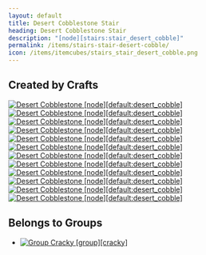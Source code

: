 ```yaml
---
layout: default
title: Desert Cobblestone Stair
heading: Desert Cobblestone Stair
description: "[node][stairs:stair_desert_cobble]"
permalink: /items/stairs-stair-desert-cobble/
icon: /items/itemcubes/stairs_stair_desert_cobble.png
---
```



## Created by Crafts

<div class="craft">
    <div>
        <span><a href="{{site.baseurl}}/items/default-desert-cobble/"><img src="{{site.baseurl}}/assets/img/items/itemcubes/default_desert_cobble.png" data-toggle="tooltip" title="Desert Cobblestone [node][default:desert_cobble]"></a></span>
        <span></span>
        <span></span>
    </div>
    <div>
        <span><a href="{{site.baseurl}}/items/default-desert-cobble/"><img src="{{site.baseurl}}/assets/img/items/itemcubes/default_desert_cobble.png" data-toggle="tooltip" title="Desert Cobblestone [node][default:desert_cobble]"></a></span>
        <span><a href="{{site.baseurl}}/items/default-desert-cobble/"><img src="{{site.baseurl}}/assets/img/items/itemcubes/default_desert_cobble.png" data-toggle="tooltip" title="Desert Cobblestone [node][default:desert_cobble]"></a></span>
        <span></span>
    </div>
    <div>
        <span><a href="{{site.baseurl}}/items/default-desert-cobble/"><img src="{{site.baseurl}}/assets/img/items/itemcubes/default_desert_cobble.png" data-toggle="tooltip" title="Desert Cobblestone [node][default:desert_cobble]"></a></span>
        <span><a href="{{site.baseurl}}/items/default-desert-cobble/"><img src="{{site.baseurl}}/assets/img/items/itemcubes/default_desert_cobble.png" data-toggle="tooltip" title="Desert Cobblestone [node][default:desert_cobble]"></a></span>
        <span><a href="{{site.baseurl}}/items/default-desert-cobble/"><img src="{{site.baseurl}}/assets/img/items/itemcubes/default_desert_cobble.png" data-toggle="tooltip" title="Desert Cobblestone [node][default:desert_cobble]"></a></span>
    </div>
</div>

<div class="craft">
    <div>
        <span></span>
        <span></span>
        <span><a href="{{site.baseurl}}/items/default-desert-cobble/"><img src="{{site.baseurl}}/assets/img/items/itemcubes/default_desert_cobble.png" data-toggle="tooltip" title="Desert Cobblestone [node][default:desert_cobble]"></a></span>
    </div>
    <div>
        <span></span>
        <span><a href="{{site.baseurl}}/items/default-desert-cobble/"><img src="{{site.baseurl}}/assets/img/items/itemcubes/default_desert_cobble.png" data-toggle="tooltip" title="Desert Cobblestone [node][default:desert_cobble]"></a></span>
        <span><a href="{{site.baseurl}}/items/default-desert-cobble/"><img src="{{site.baseurl}}/assets/img/items/itemcubes/default_desert_cobble.png" data-toggle="tooltip" title="Desert Cobblestone [node][default:desert_cobble]"></a></span>
    </div>
    <div>
        <span><a href="{{site.baseurl}}/items/default-desert-cobble/"><img src="{{site.baseurl}}/assets/img/items/itemcubes/default_desert_cobble.png" data-toggle="tooltip" title="Desert Cobblestone [node][default:desert_cobble]"></a></span>
        <span><a href="{{site.baseurl}}/items/default-desert-cobble/"><img src="{{site.baseurl}}/assets/img/items/itemcubes/default_desert_cobble.png" data-toggle="tooltip" title="Desert Cobblestone [node][default:desert_cobble]"></a></span>
        <span><a href="{{site.baseurl}}/items/default-desert-cobble/"><img src="{{site.baseurl}}/assets/img/items/itemcubes/default_desert_cobble.png" data-toggle="tooltip" title="Desert Cobblestone [node][default:desert_cobble]"></a></span>
    </div>
</div>


## Belongs to Groups

<ul class="list-items">
    <li><a href="{{site.baseurl}}/items/group-cracky/"><img src="{{site.baseurl}}/assets/img/items/itemcubes/default_sandstone.png" data-toggle="tooltip" title="Group Cracky [group][cracky]"></a></li>
</ul>
